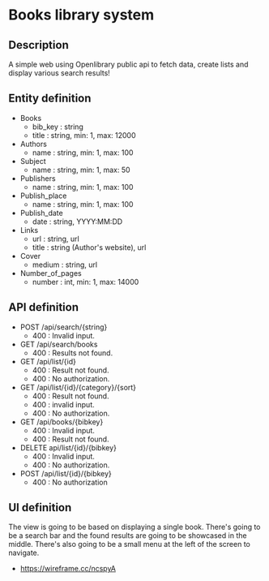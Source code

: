 # Books library system

## Description
A simple web using Openlibrary public api to fetch data, create lists and display various search results!

## Entity definition
- Books
    - bib_key : string
    - title : string, min: 1, max: 12000
- Authors
    - name : string, min: 1, max: 100
- Subject
    - name : string, min: 1, max: 50
- Publishers
    - name : string, min: 1, max: 100
- Publish_place
    - name : string, min: 1, max: 100
- Publish_date
    - date : string, YYYY:MM:DD
- Links
    - url : string, url
    - title : string (Author's website), url
- Cover
    - medium : string, url
- Number_of_pages
    - number : int, min: 1, max: 14000 

## API definition
- POST /api/search/{string}
    - 400 : Invalid input.
- GET /api/search/books
    - 400 : Results not found.
- GET /api/list/{id}
    - 400 : Result not found.
    - 400 : No authorization.
- GET /api/list/{id}/{category}/{sort}
    - 400 : Result not found.
    - 400 : invalid input.
    - 400 : No authorization.
- GET /api/books/{bibkey}
    - 400 : Invalid input.
    - 400 : Result not found.
- DELETE api/list/{id}/{bibkey}
    - 400 : Invalid input.
    - 400 : No authorization.
- POST /api/list/{id}/{bibkey}
    - 400 : No authorization

## UI definition
The view is going to be based on displaying a single book. There's going to be a search bar and the found results
are going to be showcased in the middle. There's also going to be a small menu at the left of the screen to navigate.
- https://wireframe.cc/ncspyA
